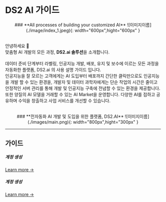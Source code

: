 <link rel="stylesheet" href="./index.css">


# **DS2 AI 가이드**

<center>
### **All processes of building your customized AI**
![이미지이름](./image/index_1.jpeg){: width="600px",hight="600px" }
</center> 
<br>

안녕하세요 👋  
맞춤형 AI 개발의 모든 과정, **DS2.ai 솔루션**을 소개합니다.  
<br>
데이터 준비 단계부터 라벨링, 인공지능 개발, 배포, 유지 및 보수에 이르는 모든 과정을 자동화한 플랫폼, DS2.ai 의 사용 설명 가이드 입니다.  
인공지능을 잘 모르는 고객에게는 AI 도입부터 배포까지 간단한 클릭만으로도 인공지능을 개발 할 수 있는 환경을, 개발자 및 데이터 과학자에게는 단순 작업의 시간은 줄이고 안정적인 서버 관리를 통해 개발 및 인공지능 구축에 전념할 수 있는 환경을 제공합니다.  
또한 양질의 AI 모델을 거래할 수 있는 AI Market을 운영합니다. 다양한 AI를 접하고 공유하며 수익을 창출하고 사업 서비스를 개선할 수 있습니다.
<br>
<br>

<center>
### **전자동화 AI 개발 및 도입을 위한 플랫폼, DS2.AI**
![이미지이름](./images/main.png){: width="800px",hight="300px" }
</center> 


-------------------------------------------------------

    

## **가이드**

<body>
<div class="col_list">
    
<div class="contentsBox" style="">
        <h5>  계정 생성</h5>
        <a href="https://dslab-clickai.github.io/ds2_ai/ds2_create_account/">   Learn more →</a>
</div>

<div class="contentsBox2" style="">
        <h5>  계정 생성</h5>
        <a href="https://dslab-clickai.github.io/ds2_ai/ds2_create_account/">   Learn more →</a>
</div>


</div>
</body>


     
<br>
<br>
<br>
<br>
        
        
